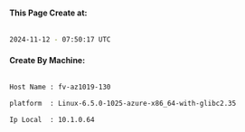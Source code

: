 
   
#### This Page Create at:

```bash

2024-11-12 - 07:50:17 UTC

```

#### Create By Machine:

```bash

Host Name : fv-az1019-130

platform  : Linux-6.5.0-1025-azure-x86_64-with-glibc2.35

Ip Local  : 10.1.0.64

```

